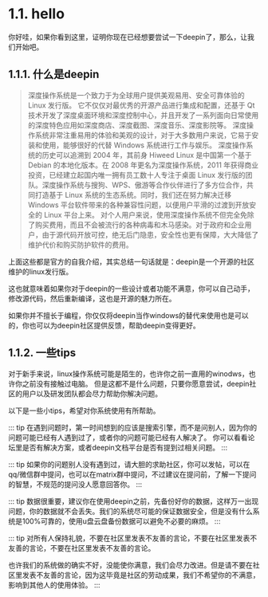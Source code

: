 # 1.1. hello

你好哇，如果你看到这里，证明你现在已经想要尝试一下deepin了，那么，让我们开始吧。

## 1.1.1. 什么是deepin

> 深度操作系统是一个致力于为全球用户提供美观易用、安全可靠体验的 Linux 发行版。
> 它不仅仅对最优秀的开源产品进行集成和配置，还基于 Qt 技术开发了深度桌面环境和深度控制中心，并且开发了一系列面向日常使用的深度特色应用如深度商店、深度截图、深度音乐、深度影院等。
> 深度操作系统非常注重易用的体验和美观的设计，对于大多数用户来说，它易于安装和使用，能够很好的代替 Windows 系统进行工作与娱乐。
> 深度操作系统的历史可以追溯到 2004 年，其前身 Hiweed Linux 是中国第一个基于 Debian 的本地化版本。在 2008 年更名为深度操作系统，2011 年获得商业投资，已经建立起国内唯一拥有员工数十人专注于桌面 Linux 发行版的团队。深度操作系统与搜狗、WPS、傲游等合作伙伴进行了多方位合作，共同打造基于 Linux 系统的生态系统。同时，我们还在努力解决迁移 Windows 平台软件带来的各种兼容性问题，以便用户平滑的过渡到开放安全的 Linux 平台上来。
> 对个人用户来说，使用深度操作系统不但完全免除了购买费用，而且不会被流行的各种病毒和木马感染。对于政府和企业用户，由于源代码开放可控，绝无后门隐患，安全性也更有保障，大大降低了维护代价和购买防护软件的费用。

上面这些都是官方的自我介绍，其实总结一句话就是：deepin是一个开源的社区维护的linux发行版。

这也就意味着如果你对于deepin的一些设计或者功能不满意，你可以自己动手，修改源代码，然后重新编译，这也是开源的魅力所在。

如果你并不擅长于编程，你仅仅将deepin当作windows的替代来使用也是可以的，你也可以为deepin社区提供反馈，帮助deepin变得更好。

## 1.1.2. 一些tips

对于新手来说，linux操作系统可能是陌生的，也许你之前一直用的winodws，也许你之前没有接触过电脑。
但是这都不是什么问题，只要你愿意尝试，deepin社区的用户以及研发团队都会尽力帮助你解决问题。

以下是一些小tips，希望对你系统使用有所帮助。

::: tip
在遇到问题时，第一时间想到的应该是搜索引擎，而不是问别人，因为你的问题可能已经有人遇到过了，或者你的问题可能已经有人解决了。
你可以看看论坛里是否有解决方案，或者deepin文档平台是否有提到过相关问题。
:::

::: tip
如果你的问题别人没有遇到过，请大胆的求助社区，你可以发帖，可以在qq/微信群中提问，也可以在matrix群中提问，不过建议在提问前，了解一下提问的智慧，不规范的提问没人愿意回答你。
:::

::: tip
数据很重要，建议你在使用deepin之前，先备份好你的数据，这样万一出现问题，你的数据就不会丢失。我们的系统尽可能的保证数据安全，但是没有什么系统是100%可靠的，使用u盘云盘备份数据可以避免不必要的麻烦。
:::

::: tip
对所有人保持礼貌，不要在社区里发表不友善的言论，不要在社区里发表不友善的言论，不要在社区里发表不友善的言论。

也许我们的系统做的确实不好，没能使你满意，我们会尽力改进。但是请不要在社区里发表不友善的言论，因为这毕竟是社区的劳动成果，我们不希望你的不满意，影响到其他人的使用体验。
:::
